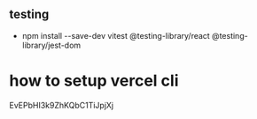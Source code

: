 ## testing
- npm install --save-dev vitest @testing-library/react @testing-library/jest-dom

# how to setup vercel cli 

EvEPbHI3k9ZhKQbC1TiJpjXj